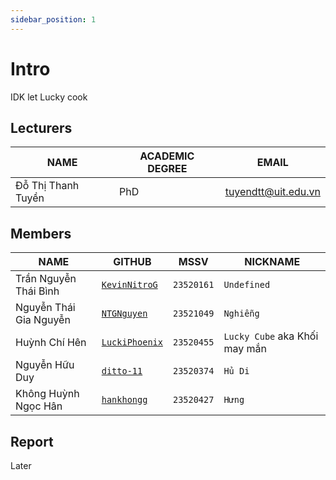 ```yaml
---
sidebar_position: 1
---
```


# Intro

IDK let Lucky cook

## Lecturers

| NAME               | ACADEMIC DEGREE | EMAIL                                             |
| ------------------ | --------------- | ------------------------------------------------- |
| Đỗ Thị Thanh Tuyền | PhD             | [tuyendtt@uit.edu.vn](mailto:tuyendtt@uit.edu.vn) |

## Members

| NAME                   | GITHUB                                            | MSSV       | NICKNAME                      |
| ---------------------- | ------------------------------------------------- | ---------- | ----------------------------- |
| Trần Nguyễn Thái Bình  | [`KevinNitroG`](https://github.com/KevinNitroG)   | `23520161` | `Undefined`                   |
| Nguyễn Thái Gia Nguyễn | [`NTGNguyen`](https://github.com/NTGNguyen)       | `23521049` | `Nghiễng`                     |
| Huỳnh Chí Hên          | [`LuckiPhoenix`](https://github.com/LuckiPhoenix) | `23520455` | `Lucky Cube` aka Khối may mắn |
| Nguyễn Hữu Duy         | [`ditto-11`](https://github.com/ditto-11)         | `23520374` | `Hủ Di`                       |
| Không Huỳnh Ngọc Hân   | [`hankhongg`](https://github.com/hankhongg)       | `23520427` | `Hưng`                        |

## Report

Later
